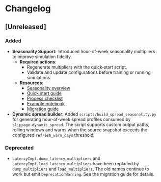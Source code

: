 # Changelog

## [Unreleased]

### Added
- **Seasonality Support**: Introduced hour-of-week seasonality multipliers to improve simulation fidelity.
  - **Required actions**:
    - Regenerate multipliers with the quick-start script.
    - Validate and update configurations before training or running simulations.
  - **Resources**:
    - [Seasonality overview](docs/seasonality.md)
    - [Quick start guide](docs/seasonality_quickstart.md)
    - [Process checklist](docs/seasonality_checklist.md)
    - [Example notebook](docs/seasonality_example.md)
    - [Migration guide](docs/seasonality_migration.md)
- **Dynamic spread builder**: Added `scripts/build_spread_seasonality.py` for generating
  hour-of-week spread profiles consumed by `slippage.dynamic_spread`. The script
  supports custom output paths, rolling windows and warns when the source
  snapshot exceeds the configured `refresh_warn_days` threshold.

### Deprecated
- `LatencyImpl.dump_latency_multipliers` and
  `LatencyImpl.load_latency_multipliers` have been replaced by
  `dump_multipliers` and `load_multipliers`. The old names continue to work but
  emit `DeprecationWarning`. See the migration guide for details.
